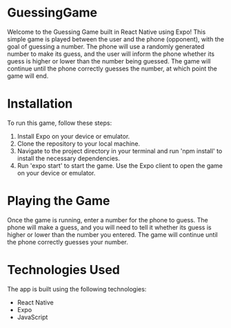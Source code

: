 # GuessingGame

Welcome to the Guessing Game built in React Native using Expo! This simple game is played between the user and the phone (opponent), with the goal of guessing a number. The phone will use a randomly generated number to make its guess, and the user will inform the phone whether its guess is higher or lower than the number being guessed. The game will continue until the phone correctly guesses the number, at which point the game will end.

# Installation
To run this game, follow these steps:

1. Install Expo on your device or emulator.
2. Clone the repository to your local machine.
3. Navigate to the project directory in your terminal and run 'npm install' to install the necessary dependencies.
4. Run 'expo start' to start the game.
Use the Expo client to open the game on your device or emulator.

# Playing the Game
Once the game is running, enter a number for the phone to guess. The phone will make a guess, and you will need to tell it whether its guess is higher or lower than the number you entered. The game will continue until the phone correctly guesses your number.

# Technologies Used
The app is built using the following technologies:
- React Native
- Expo
- JavaScript
